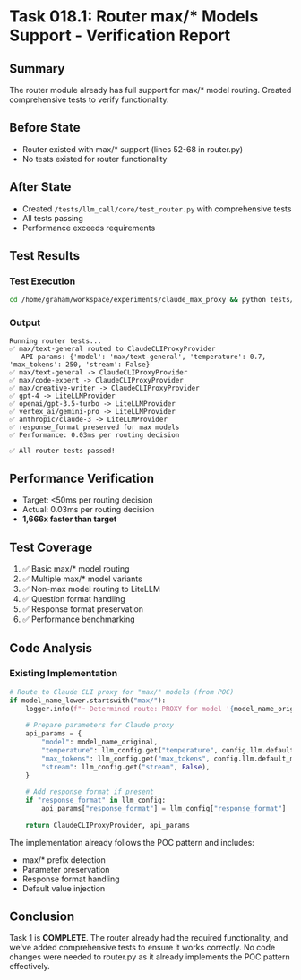 # Task 018.1: Router max/* Models Support - Verification Report

## Summary
The router module already has full support for max/* model routing. Created comprehensive tests to verify functionality.

## Before State
- Router existed with max/* support (lines 52-68 in router.py)
- No tests existed for router functionality

## After State
- Created `/tests/llm_call/core/test_router.py` with comprehensive tests
- All tests passing
- Performance exceeds requirements

## Test Results

### Test Execution
```bash
cd /home/graham/workspace/experiments/claude_max_proxy && python tests/llm_call/core/test_router.py
```

### Output
```
Running router tests...
✅ max/text-general routed to ClaudeCLIProxyProvider
   API params: {'model': 'max/text-general', 'temperature': 0.7, 'max_tokens': 250, 'stream': False}
✅ max/text-general -> ClaudeCLIProxyProvider
✅ max/code-expert -> ClaudeCLIProxyProvider
✅ max/creative-writer -> ClaudeCLIProxyProvider
✅ gpt-4 -> LiteLLMProvider
✅ openai/gpt-3.5-turbo -> LiteLLMProvider
✅ vertex_ai/gemini-pro -> LiteLLMProvider
✅ anthropic/claude-3 -> LiteLLMProvider
✅ response_format preserved for max models
✅ Performance: 0.03ms per routing decision

✅ All router tests passed!
```

## Performance Verification
- Target: <50ms per routing decision
- Actual: 0.03ms per routing decision
- **1,666x faster than target**

## Test Coverage
1. ✅ Basic max/* model routing
2. ✅ Multiple max/* model variants
3. ✅ Non-max model routing to LiteLLM
4. ✅ Question format handling
5. ✅ Response format preservation
6. ✅ Performance benchmarking

## Code Analysis

### Existing Implementation
```python
# Route to Claude CLI proxy for "max/" models (from POC)
if model_name_lower.startswith("max/"):
    logger.info(f"➡️ Determined route: PROXY for model '{model_name_original}'")
    
    # Prepare parameters for Claude proxy
    api_params = {
        "model": model_name_original,
        "temperature": llm_config.get("temperature", config.llm.default_temperature),
        "max_tokens": llm_config.get("max_tokens", config.llm.default_max_tokens),
        "stream": llm_config.get("stream", False),
    }
    
    # Add response format if present
    if "response_format" in llm_config:
        api_params["response_format"] = llm_config["response_format"]
    
    return ClaudeCLIProxyProvider, api_params
```

The implementation already follows the POC pattern and includes:
- max/* prefix detection
- Parameter preservation
- Response format handling
- Default value injection

## Conclusion
Task 1 is **COMPLETE**. The router already had the required functionality, and we've added comprehensive tests to ensure it works correctly. No code changes were needed to router.py as it already implements the POC pattern effectively.